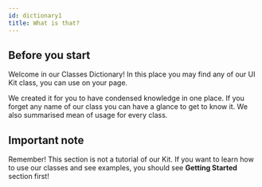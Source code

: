```yaml
---
id: dictionary1
title: What is that?
---
```


## Before you start

Welcome in our Classes Dictionary! In this place you may find any of our UI Kit class, you can use on your page.

We created it for you to have condensed knowledge in one place. If you forget any name of our class you can have a glance to get to know it. We also summarised mean of usage for every class. 

## Important note

Remember! This section is not a tutorial of our Kit. If you want to learn how to use our classes and see examples, you should see __Getting Started__ section first!